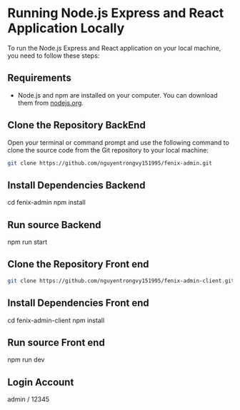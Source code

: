 # Running Node.js Express and React Application Locally

To run the Node.js Express and React application on your local machine, you need to follow these steps:

## Requirements

- Node.js and npm are installed on your computer. You can download them from [nodejs.org](https://nodejs.org).

## Clone the Repository BackEnd


Open your terminal or command prompt and use the following command to clone the source code from the Git repository to your local machine:

```bash
git clone https://github.com/nguyentrongvy151995/fenix-admin.git
```

## Install Dependencies Backend

cd fenix-admin
npm install

## Run source Backend
npm run start


## Clone the Repository Front end

```bash
git clone https://github.com/nguyentrongvy151995/fenix-admin-client.git
```

## Install Dependencies Front end 

cd fenix-admin-client
npm install

## Run source Front end
npm run dev

## Login Account
admin / 12345
